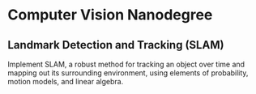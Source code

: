 # Computer Vision Nanodegree

## Landmark Detection and Tracking (SLAM)
Implement SLAM, a robust method for tracking an object over time and mapping out its surrounding environment, using elements of probability, motion models, and linear algebra.